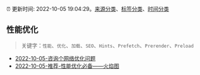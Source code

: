 :alarm_clock: 更新时间: 2022-10-05 19:04:29。[来源分类](../README.md)、[标签分类](../TAGS.md)、[时间分类](../TIMELINE.md)

## 性能优化


> 关键字：`性能`、`优化`、`加载`、`SEO`、`Hints`、`Prefetch`、`Prerender`、`Preload`



- [2022-10-05-咨询个网络优化问题](https://www.v2ex.com/t/884815) 
- [2022-10-05-推荐-性能优化必备——火焰图](https://toutiao.io/k/azf7ub6) 